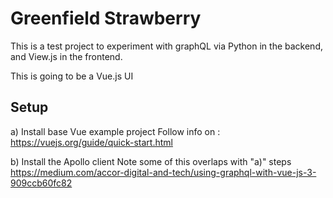 # Greenfield Strawberry
This is a test project to experiment with
graphQL via Python in the backend, and View.js
in the frontend. 

This is going to be a Vue.js UI


## Setup 
a) Install base Vue example project
 Follow info on : https://vuejs.org/guide/quick-start.html

b) Install the Apollo client
 Note some of this overlaps with "a)" steps
 https://medium.com/accor-digital-and-tech/using-graphql-with-vue-js-3-909ccb60fc82


